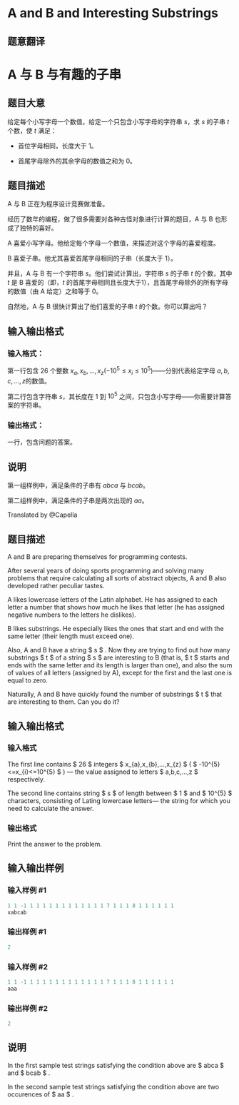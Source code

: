 # A and B and Interesting Substrings

## 题意翻译

# A 与 B 与有趣的子串

## 题目大意

给定每个小写字母一个数值，给定一个只包含小写字母的字符串 $s$，求 $s$ 的子串 $t$ 个数，使 $t$ 满足：

- 首位字母相同，长度大于 $1$。

- 首尾字母除外的其余字母的数值之和为 $0$。

## 题目描述

A 与 B 正在为程序设计竞赛做准备。

经历了数年的编程，做了很多需要对各种古怪对象进行计算的题目，A 与 B 也形成了独特的喜好。

A 喜爱小写字母。他给定每个字母一个数值，来描述对这个字母的喜爱程度。

B 喜爱子串。他尤其喜爱首尾字母相同的子串（长度大于 $1$）。

并且，A 与 B 有一个字符串 $s$。他们尝试计算出，字符串 $s$ 的子串 $t$ 的个数，其中 $t$ 是 B 喜爱的（即，$t$ 的首尾字母相同且长度大于$1$），且首尾字母除外的所有字母的数值（由 A 给定）之和等于 $0$。

自然地，A 与 B 很快计算出了他们喜爱的子串 $t$ 的个数。你可以算出吗？

## 输入输出格式

### 输入格式：

第一行包含 $26$ 个整数 $x_{a},x_{b},\dots,x_{z}(-10^{5}\le x_{i}\le 10^{5})$——分别代表给定字母 $a,b,c,\dots,z$的数值。

第二行包含字符串 $s$，其长度在 $1$ 到 $10^{5}$ 之间，只包含小写字母——你需要计算答案的字符串。

### 输出格式：

一行，包含问题的答案。

## 说明

第一组样例中，满足条件的子串有 $abca$ 与 $bcab$。

第二组样例中，满足条件的子串是两次出现的 $aa$。

Translated by @Capella 

## 题目描述

A and B are preparing themselves for programming contests.

After several years of doing sports programming and solving many problems that require calculating all sorts of abstract objects, A and B also developed rather peculiar tastes.

A likes lowercase letters of the Latin alphabet. He has assigned to each letter a number that shows how much he likes that letter (he has assigned negative numbers to the letters he dislikes).

B likes substrings. He especially likes the ones that start and end with the same letter (their length must exceed one).

Also, A and B have a string $ s $ . Now they are trying to find out how many substrings $ t $ of a string $ s $ are interesting to B (that is, $ t $ starts and ends with the same letter and its length is larger than one), and also the sum of values of all letters (assigned by A), except for the first and the last one is equal to zero.

Naturally, A and B have quickly found the number of substrings $ t $ that are interesting to them. Can you do it?

## 输入输出格式

### 输入格式

The first line contains $ 26 $ integers $ x_{a},x_{b},...,x_{z} $ ( $ -10^{5}<=x_{i}<=10^{5} $ ) — the value assigned to letters $ a,b,c,...,z $ respectively.

The second line contains string $ s $ of length between $ 1 $ and $ 10^{5} $ characters, consisting of Lating lowercase letters— the string for which you need to calculate the answer.

### 输出格式

Print the answer to the problem.

## 输入输出样例

### 输入样例 #1

```cpp
1 1 -1 1 1 1 1 1 1 1 1 1 1 1 1 7 1 1 1 8 1 1 1 1 1 1
xabcab

```
### 输出样例 #1

```cpp
2

```
### 输入样例 #2

```cpp
1 1 -1 1 1 1 1 1 1 1 1 1 1 1 1 7 1 1 1 8 1 1 1 1 1 1
aaa

```
### 输出样例 #2

```cpp
2

```
## 说明

In the first sample test strings satisfying the condition above are $ abca $ and $ bcab $ .

In the second sample test strings satisfying the condition above are two occurences of $ aa $ .

